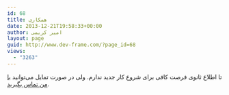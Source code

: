 ```yaml
---
id: 68
title: همکاری
date: 2013-12-21T19:58:33+00:00
author: امیر کریمی
layout: page
guid: http://www.dev-frame.com/?page_id=68
views:
  - "3263"
---
```


تا اطلاع ثانوی فرصت کافی برای شروع کار جدید ندارم. ولی در صورت تمایل می‌توانید [با من تماس بگیرید](/%25d8%25aa%25d9%2585%25d8%25a7%25d8%25b3/ "تماس").